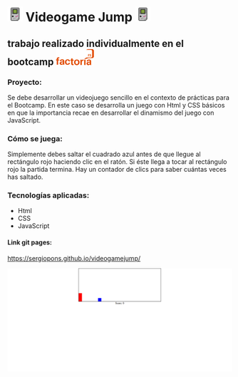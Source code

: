 # ![](images/retrogame1.png)  Videogame Jump  ![](images/retrogame1.png)

## trabajo realizado individualmente en el bootcamp ![](images/factoriaF5r.png)

### Proyecto:

 Se debe desarrollar un videojuego sencillo en el contexto de prácticas para el Bootcamp. 
 En este caso se desarrolla un juego con Html y CSS básicos en que la importancia recae en desarrollar el dinamismo del juego con JavaScript. 
 
### Cómo se juega:

Simplemente debes saltar el cuadrado azul antes de que llegue al rectángulo rojo haciendo clic en el ratón. Si éste llega a tocar al rectángulo rojo la partida termina.
Hay un contador de clics para saber cuántas veces has saltado.

### Tecnologías aplicadas:

- Html
- CSS
- JavaScript

    
#### Link git pages:
https://sergiopons.github.io/videogamejump/






![](images/jumpgame.png)
